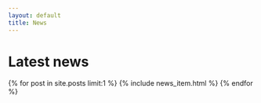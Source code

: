 ```yaml
---
layout: default
title: News
---
```


# Latest news

{% for post in site.posts limit:1 %}
  {% include news_item.html %}
{% endfor %}

